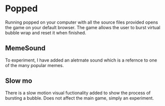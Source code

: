 # Popped
Running popped on your computer with all the source files provided opens the game on your default browser. 
The game allows the user to burst virtual bubble wrap and reset it when finished. 

## MemeSound
To experiment, I have added an aletrnate sound which is a refernce to one of the many popular memes. 

## Slow mo
There is a slow motion visual fuctionality added to show the process of bursting a bubble. Does not affect the main game, simply an experiment. 

